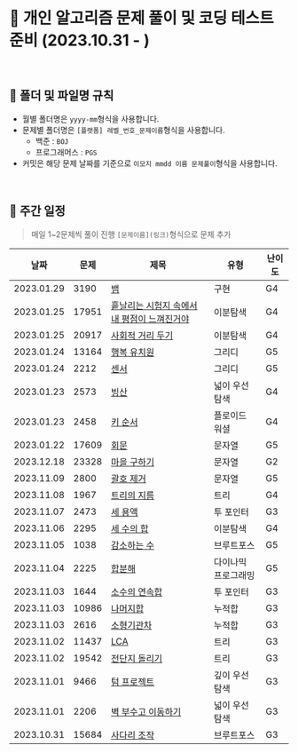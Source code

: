 # 💯 개인 알고리즘 문제 풀이 및 코딩 테스트 준비 (2023.10.31 - )

<br />

## 📝 폴더 및 파일명 규칙

- 월별 폴더명은 `yyyy-mm`형식을 사용합니다.
- 문제별 폴더명은 `[플랫폼] 레벨_번호_문제이름`형식을 사용합니다.
  - 백준 : `BOJ`
  - 프로그래머스 : `PGS`
- 커밋은 해당 문제 날짜를 기준으로 `이모지 mmdd 이름 문제풀이`형식을 사용합니다.

<br />

## 📅 주간 일정

> 매일 1~2문제씩 풀이 진행
> `[문제이름](링크)`형식으로 문제 추가

| 날짜         | 문제    | 제목                                                                | 유형         | 난이도 |
|------------|-------|-------------------------------------------------------------------|------------|-----|
| 2023.01.29 | 3190  | [뱀](https://www.acmicpc.net/problem/3190)                         | 구현         | G4  |
| 2023.01.25 | 17951 | [흩날리는 시험지 속에서 내 평점이 느껴진거야](https://www.acmicpc.net/problem/17951) | 이분탐색       | G4  |
| 2023.01.25 | 20917 | [사회적 거리 두기](https://www.acmicpc.net/problem/20917)                | 이분탐색       | G4  |
| 2023.01.24 | 13164 | [행복 유치원](https://www.acmicpc.net/problem/13164)                   | 그리디        | G5  |
| 2023.01.24 | 2212  | [센서](https://www.acmicpc.net/problem/2212)                        | 그리디        | G5  |
| 2023.01.23 | 2573  | [빙산](https://www.acmicpc.net/problem/2573)                        | 넓이 우선 탐색   | G4  |
| 2023.01.23 | 2458  | [키 순서](https://www.acmicpc.net/problem/2458)                      | 플로이드 워셜    | G4  |
| 2023.01.22 | 17609 | [회문](https://www.acmicpc.net/problem/17609)                       | 문자열        | G5  |
| 2023.12.18 | 23328 | [마을 구하기](https://www.acmicpc.net/problem/23328)                   | 문자열        | G2  |
| 2023.11.09 | 2800  | [괄호 제거](https://www.acmicpc.net/problem/2800)                     | 문자열        | G5  |
| 2023.11.08 | 1967  | [트리의 지름](https://www.acmicpc.net/problem/2473)                    | 트리         | G4  |
| 2023.11.07 | 2473  | [세 용액](https://www.acmicpc.net/problem/2473)                      | 투 포인터      | G3  |
| 2023.11.06 | 2295  | [세 수의 합](https://www.acmicpc.net/problem/2295)                    | 이분탐색       | G4  |
| 2023.11.05 | 1038  | [감소하는 수](https://www.acmicpc.net/problem/1038)                    | 브루트포스      | G5  |
| 2023.11.04 | 2225  | [합분해](https://www.acmicpc.net/problem/2225)                       | 다이나믹 프로그래밍 | G5  |
| 2023.11.03 | 1644  | [소수의 연속합](https://www.acmicpc.net/problem/1644)                   | 투 포인터      | G3  |
| 2023.11.03 | 10986 | [나머지합](https://www.acmicpc.net/problem/10986)                     | 누적합        | G3  |
| 2023.11.03 | 2616  | [소형기관차](https://www.acmicpc.net/problem/2616)                     | 누적합        | G3  |
| 2023.11.02 | 11437 | [LCA](https://www.acmicpc.net/problem/11437)                      | 트리         | G3  |
| 2023.11.02 | 19542 | [전단지 돌리기](https://www.acmicpc.net/problem/19542)                  | 트리         | G3  |
| 2023.11.01 | 9466  | [텀 프로젝트](https://www.acmicpc.net/problem/9466)                    | 깊이 우선 탐색   | G3  |
| 2023.11.01 | 2206  | [벽 부수고 이동하기](https://www.acmicpc.net/problem/2206)                | 넓이 우선 탐색   | G3  |
| 2023.10.31 | 15684 | [사다리 조작](https://www.acmicpc.net/problem/15684)                   | 브루트포스      | G3  |
